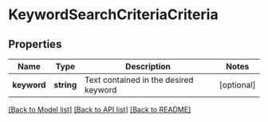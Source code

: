 # KeywordSearchCriteriaCriteria

## Properties
Name | Type | Description | Notes
------------ | ------------- | ------------- | -------------
**keyword** | **string** | Text contained in the desired keyword | [optional] 

[[Back to Model list]](../README.md#documentation-for-models) [[Back to API list]](../README.md#documentation-for-api-endpoints) [[Back to README]](../README.md)


